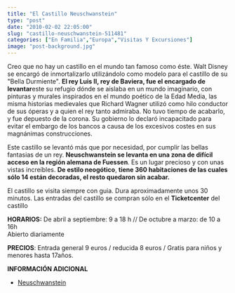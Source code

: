 ```yaml
---
title: "El Castillo Neuschwanstein"
type: "post"
date: "2010-02-02 22:05:00"
slug: "castillo-neuschwanstein-511481"
categories: ["En Familia","Europa","Visitas Y Excursiones"]
image: "post-background.jpg"
---
```


[](/wp-content/uploads/2010/02/511481-217702.jpg)

Creo que no hay un castillo en el mundo tan famoso como éste. Walt Disney se encargó de inmortalizarlo utilizándolo como modelo para el castillo de su "Bella Durmiente". **El rey Luis II, rey de Baviera, fue el encargado de levantar**este su refugio dónde se aislaba en un mundo imaginario, con pinturas y murales inspirados en el mundo poético de la Edad Media, las misma historias medievales que Richard Wagner utilizó como hilo conductor de sus óperas y a quien el rey tanto admiraba. No tuvo tiempo de acabarlo, y fue depuesto de la corona. Su gobierno lo declaró incapacitado para evitar el embargo de los bancos a causa de los excesivos costes en sus magnánimas construcciones.

Este castillo se levantó más que por necesidad, por cumplir las bellas fantasias de un rey. **Neuschwanstein se levanta en una zona de difícil acceso en la región alemana de Fuessen**. Es un lugar precioso y con unas [](/wp-content/uploads/2010/02/511481-217701.jpg)vistas increíbles. **De estilo neogótico**, **tiene 360 habitaciones de las cuales sólo 14 están decoradas, el resto quedaron sin acabar.**

El castillo se visita siempre con guia. Dura aproximadamente unos 30 minutos. Las entradas del castillo se compran sólo en el **Ticketcenter** del castillo

**HORARIOS:** De abril a septiembre: 9 a 18 h // De octubre a marzo: de 10 a 16h  
Abierto diariamente

**PRECIOS**: Entrada general 9 euros / reducida 8 euros / Gratis para niños y menores hasta 17años.

 **INFORMACIÓN ADICIONAL**

- [Neuschwanstein](http://www.neuschwanstein.de/spanisch/palacio/index.htm)